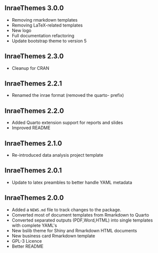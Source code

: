 ## InraeThemes 3.0.0
* Removing rmarkdown templates
* Removing LaTeX-related templates
* New logo
* Full documentation refactoring
* Update bootstrap theme to version 5

## InraeThemes 2.3.0

* Cleanup for CRAN

## InraeThemes 2.2.1

* Renamed the inrae format (removed the quarto- prefix)

## InraeThemes 2.2.0

* Added Quarto extension support for reports and slides
* Improved README


## InraeThemes 2.1.0

* Re-introduced data analysis project template

## InraeThemes 2.0.1

* Update to latex preambles to better handle YAML metadata

## InraeThemes 2.0.0

* Added a `NEWS.md` file to track changes to the package.
* Converted most of document templates from Rmarkdown to Quarto
* Converted separated outputs (PDF,Word,HTML) into single templates with complete YAML's
* New bslib theme for Shiny and Rmarkdown HTML documents
* New business card Rmarkdown template
* GPL-3 Licence
* Better README
